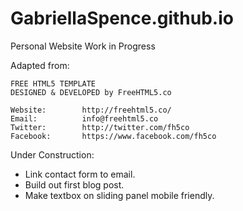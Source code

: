# GabriellaSpence.github.io
 Personal Website Work in Progress
 
 Adapted from:
 
 	FREE HTML5 TEMPLATE 
	DESIGNED & DEVELOPED by FreeHTML5.co
		
	Website: 		http://freehtml5.co/
	Email: 			info@freehtml5.co
	Twitter: 		http://twitter.com/fh5co
	Facebook: 		https://www.facebook.com/fh5co




Under Construction: 
* Link contact form to email.
* Build out first blog post.
* Make textbox on sliding panel mobile friendly. 
